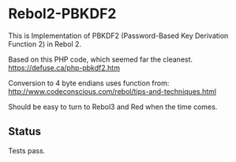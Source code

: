 Rebol2-PBKDF2
=============

This is Implementation of PBKDF2 (Password-Based Key Derivation Function 2)  in Rebol 2.

Based on this PHP code, which seemed far the cleanest. https://defuse.ca/php-pbkdf2.htm

Conversion to 4 byte endians uses function from: http://www.codeconscious.com/rebol/tips-and-techniques.html

Should be easy to turn to Rebol3 and Red when the time comes.


Status
------

Tests pass.
